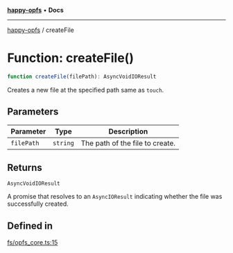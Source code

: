 [**happy-opfs**](../README.md) • **Docs**

***

[happy-opfs](../README.md) / createFile

# Function: createFile()

```ts
function createFile(filePath): AsyncVoidIOResult
```

Creates a new file at the specified path same as `touch`.

## Parameters

| Parameter | Type | Description |
| ------ | ------ | ------ |
| `filePath` | `string` | The path of the file to create. |

## Returns

`AsyncVoidIOResult`

A promise that resolves to an `AsyncIOResult` indicating whether the file was successfully created.

## Defined in

[fs/opfs\_core.ts:15](https://github.com/JiangJie/happy-opfs/blob/a6314c4612c605f77895adcb9d6d91abcaafaa7d/src/fs/opfs_core.ts#L15)
